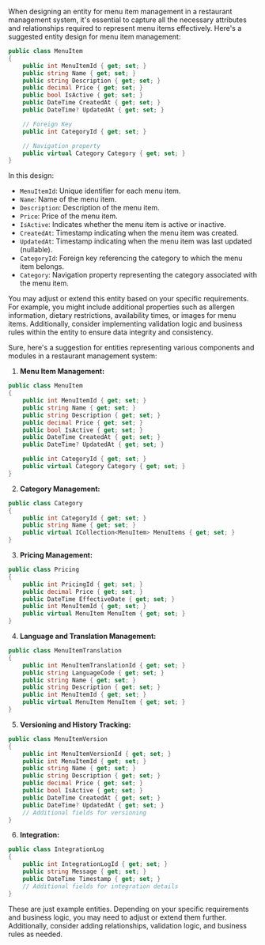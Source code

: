When designing an entity for menu item management in a restaurant management system, it's essential to capture all the necessary attributes and relationships required to represent menu items effectively. Here's a suggested entity design for menu item management:

```csharp
public class MenuItem
{
    public int MenuItemId { get; set; }
    public string Name { get; set; }
    public string Description { get; set; }
    public decimal Price { get; set; }
    public bool IsActive { get; set; }
    public DateTime CreatedAt { get; set; }
    public DateTime? UpdatedAt { get; set; }

    // Foreign Key
    public int CategoryId { get; set; }

    // Navigation property
    public virtual Category Category { get; set; }
}
```

In this design:

- `MenuItemId`: Unique identifier for each menu item.
- `Name`: Name of the menu item.
- `Description`: Description of the menu item.
- `Price`: Price of the menu item.
- `IsActive`: Indicates whether the menu item is active or inactive.
- `CreatedAt`: Timestamp indicating when the menu item was created.
- `UpdatedAt`: Timestamp indicating when the menu item was last updated (nullable).
- `CategoryId`: Foreign key referencing the category to which the menu item belongs.
- `Category`: Navigation property representing the category associated with the menu item.

You may adjust or extend this entity based on your specific requirements. For example, you might include additional properties such as allergen information, dietary restrictions, availability times, or images for menu items. Additionally, consider implementing validation logic and business rules within the entity to ensure data integrity and consistency.


Sure, here's a suggestion for entities representing various components and modules in a restaurant management system:

1. **Menu Item Management:**
   
```csharp
public class MenuItem
{
    public int MenuItemId { get; set; }
    public string Name { get; set; }
    public string Description { get; set; }
    public decimal Price { get; set; }
    public bool IsActive { get; set; }
    public DateTime CreatedAt { get; set; }
    public DateTime? UpdatedAt { get; set; }

    public int CategoryId { get; set; }
    public virtual Category Category { get; set; }
}
```

2. **Category Management:**

```csharp
public class Category
{
    public int CategoryId { get; set; }
    public string Name { get; set; }
    public virtual ICollection<MenuItem> MenuItems { get; set; }
}
```

3. **Pricing Management:**

```csharp
public class Pricing
{
    public int PricingId { get; set; }
    public decimal Price { get; set; }
    public DateTime EffectiveDate { get; set; }
    public int MenuItemId { get; set; }
    public virtual MenuItem MenuItem { get; set; }
}
```

4. **Language and Translation Management:**

```csharp
public class MenuItemTranslation
{
    public int MenuItemTranslationId { get; set; }
    public string LanguageCode { get; set; }
    public string Name { get; set; }
    public string Description { get; set; }
    public int MenuItemId { get; set; }
    public virtual MenuItem MenuItem { get; set; }
}
```

5. **Versioning and History Tracking:**

```csharp
public class MenuItemVersion
{
    public int MenuItemVersionId { get; set; }
    public int MenuItemId { get; set; }
    public string Name { get; set; }
    public string Description { get; set; }
    public decimal Price { get; set; }
    public bool IsActive { get; set; }
    public DateTime CreatedAt { get; set; }
    public DateTime? UpdatedAt { get; set; }
    // Additional fields for versioning
}
```

6. **Integration:**

```csharp
public class IntegrationLog
{
    public int IntegrationLogId { get; set; }
    public string Message { get; set; }
    public DateTime Timestamp { get; set; }
    // Additional fields for integration details
}
```

These are just example entities. Depending on your specific requirements and business logic, you may need to adjust or extend them further. Additionally, consider adding relationships, validation logic, and business rules as needed.